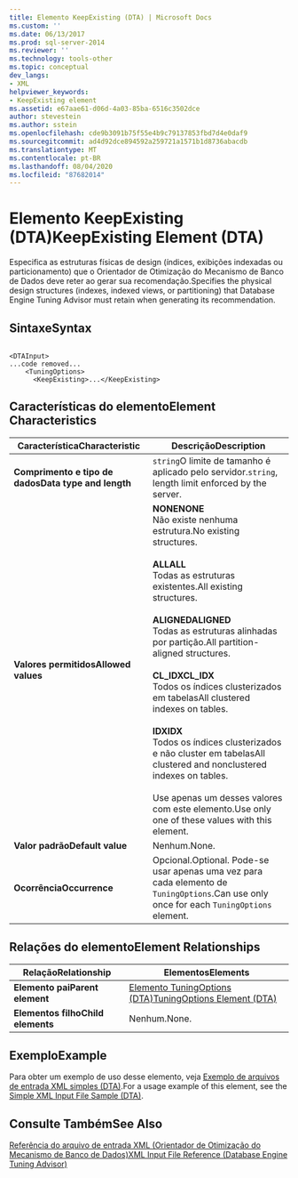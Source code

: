 ```yaml
---
title: Elemento KeepExisting (DTA) | Microsoft Docs
ms.custom: ''
ms.date: 06/13/2017
ms.prod: sql-server-2014
ms.reviewer: ''
ms.technology: tools-other
ms.topic: conceptual
dev_langs:
- XML
helpviewer_keywords:
- KeepExisting element
ms.assetid: e67aae61-d06d-4a03-85ba-6516c3502dce
author: stevestein
ms.author: sstein
ms.openlocfilehash: cde9b3091b75f55e4b9c79137853fbd7d4e0daf9
ms.sourcegitcommit: ad4d92dce894592a259721a1571b1d8736abacdb
ms.translationtype: MT
ms.contentlocale: pt-BR
ms.lasthandoff: 08/04/2020
ms.locfileid: "87682014"
---
```

# <a name="keepexisting-element-dta"></a><span data-ttu-id="7b20e-102">Elemento KeepExisting (DTA)</span><span class="sxs-lookup"><span data-stu-id="7b20e-102">KeepExisting Element (DTA)</span></span>
  <span data-ttu-id="7b20e-103">Especifica as estruturas físicas de design (índices, exibições indexadas ou particionamento) que o Orientador de Otimização do Mecanismo de Banco de Dados deve reter ao gerar sua recomendação.</span><span class="sxs-lookup"><span data-stu-id="7b20e-103">Specifies the physical design structures (indexes, indexed views, or partitioning) that Database Engine Tuning Advisor must retain when generating its recommendation.</span></span>  
  
## <a name="syntax"></a><span data-ttu-id="7b20e-104">Sintaxe</span><span class="sxs-lookup"><span data-stu-id="7b20e-104">Syntax</span></span>  
  
```  
  
<DTAInput>  
...code removed...  
    <TuningOptions>  
      <KeepExisting>...</KeepExisting>  
```  
  
## <a name="element-characteristics"></a><span data-ttu-id="7b20e-105">Características do elemento</span><span class="sxs-lookup"><span data-stu-id="7b20e-105">Element Characteristics</span></span>  
  
|<span data-ttu-id="7b20e-106">Característica</span><span class="sxs-lookup"><span data-stu-id="7b20e-106">Characteristic</span></span>|<span data-ttu-id="7b20e-107">Descrição</span><span class="sxs-lookup"><span data-stu-id="7b20e-107">Description</span></span>|  
|--------------------|-----------------|  
|<span data-ttu-id="7b20e-108">**Comprimento e tipo de dados**</span><span class="sxs-lookup"><span data-stu-id="7b20e-108">**Data type and length**</span></span>|<span data-ttu-id="7b20e-109">`string`O limite de tamanho é aplicado pelo servidor.</span><span class="sxs-lookup"><span data-stu-id="7b20e-109">`string`, length limit enforced by the server.</span></span>|  
|<span data-ttu-id="7b20e-110">**Valores permitidos**</span><span class="sxs-lookup"><span data-stu-id="7b20e-110">**Allowed values**</span></span>|<span data-ttu-id="7b20e-111">**NONE**</span><span class="sxs-lookup"><span data-stu-id="7b20e-111">**NONE**</span></span><br /> <span data-ttu-id="7b20e-112">Não existe nenhuma estrutura.</span><span class="sxs-lookup"><span data-stu-id="7b20e-112">No existing structures.</span></span><br /><br /> <span data-ttu-id="7b20e-113">**ALL**</span><span class="sxs-lookup"><span data-stu-id="7b20e-113">**ALL**</span></span><br /> <span data-ttu-id="7b20e-114">Todas as estruturas existentes.</span><span class="sxs-lookup"><span data-stu-id="7b20e-114">All existing structures.</span></span><br /><br /> <span data-ttu-id="7b20e-115">**ALIGNED**</span><span class="sxs-lookup"><span data-stu-id="7b20e-115">**ALIGNED**</span></span><br /> <span data-ttu-id="7b20e-116">Todas as estruturas alinhadas por partição.</span><span class="sxs-lookup"><span data-stu-id="7b20e-116">All partition-aligned structures.</span></span><br /><br /> <span data-ttu-id="7b20e-117">**CL_IDX**</span><span class="sxs-lookup"><span data-stu-id="7b20e-117">**CL_IDX**</span></span><br /> <span data-ttu-id="7b20e-118">Todos os índices clusterizados em tabelas</span><span class="sxs-lookup"><span data-stu-id="7b20e-118">All clustered indexes on tables.</span></span><br /><br /> <span data-ttu-id="7b20e-119">**IDX**</span><span class="sxs-lookup"><span data-stu-id="7b20e-119">**IDX**</span></span><br /> <span data-ttu-id="7b20e-120">Todos os índices clusterizados e não cluster em tabelas</span><span class="sxs-lookup"><span data-stu-id="7b20e-120">All clustered and nonclustered indexes on tables.</span></span><br /><br /> <span data-ttu-id="7b20e-121">Use apenas um desses valores com este elemento.</span><span class="sxs-lookup"><span data-stu-id="7b20e-121">Use only one of these values with this element.</span></span>|  
|<span data-ttu-id="7b20e-122">**Valor padrão**</span><span class="sxs-lookup"><span data-stu-id="7b20e-122">**Default value**</span></span>|<span data-ttu-id="7b20e-123">Nenhum.</span><span class="sxs-lookup"><span data-stu-id="7b20e-123">None.</span></span>|  
|<span data-ttu-id="7b20e-124">**Ocorrência**</span><span class="sxs-lookup"><span data-stu-id="7b20e-124">**Occurrence**</span></span>|<span data-ttu-id="7b20e-125">Opcional.</span><span class="sxs-lookup"><span data-stu-id="7b20e-125">Optional.</span></span> <span data-ttu-id="7b20e-126">Pode-se usar apenas uma vez para cada elemento de `TuningOptions`.</span><span class="sxs-lookup"><span data-stu-id="7b20e-126">Can use only once for each `TuningOptions` element.</span></span>|  
  
## <a name="element-relationships"></a><span data-ttu-id="7b20e-127">Relações do elemento</span><span class="sxs-lookup"><span data-stu-id="7b20e-127">Element Relationships</span></span>  
  
|<span data-ttu-id="7b20e-128">Relação</span><span class="sxs-lookup"><span data-stu-id="7b20e-128">Relationship</span></span>|<span data-ttu-id="7b20e-129">Elementos</span><span class="sxs-lookup"><span data-stu-id="7b20e-129">Elements</span></span>|  
|------------------|--------------|  
|<span data-ttu-id="7b20e-130">**Elemento pai**</span><span class="sxs-lookup"><span data-stu-id="7b20e-130">**Parent element**</span></span>|[<span data-ttu-id="7b20e-131">Elemento TuningOptions &#40;DTA&#41;</span><span class="sxs-lookup"><span data-stu-id="7b20e-131">TuningOptions Element &#40;DTA&#41;</span></span>](tuningoptions-element-dta.md)|  
|<span data-ttu-id="7b20e-132">**Elementos filho**</span><span class="sxs-lookup"><span data-stu-id="7b20e-132">**Child elements**</span></span>|<span data-ttu-id="7b20e-133">Nenhum.</span><span class="sxs-lookup"><span data-stu-id="7b20e-133">None.</span></span>|  
  
## <a name="example"></a><span data-ttu-id="7b20e-134">Exemplo</span><span class="sxs-lookup"><span data-stu-id="7b20e-134">Example</span></span>  
 <span data-ttu-id="7b20e-135">Para obter um exemplo de uso desse elemento, veja [Exemplo de arquivos de entrada XML simples &#40;DTA&#41;](simple-xml-input-file-sample-dta.md).</span><span class="sxs-lookup"><span data-stu-id="7b20e-135">For a usage example of this element, see the [Simple XML Input File Sample &#40;DTA&#41;](simple-xml-input-file-sample-dta.md).</span></span>  
  
## <a name="see-also"></a><span data-ttu-id="7b20e-136">Consulte Também</span><span class="sxs-lookup"><span data-stu-id="7b20e-136">See Also</span></span>  
 [<span data-ttu-id="7b20e-137">Referência do arquivo de entrada XML &#40;Orientador de Otimização do Mecanismo de Banco de Dados&#41;</span><span class="sxs-lookup"><span data-stu-id="7b20e-137">XML Input File Reference &#40;Database Engine Tuning Advisor&#41;</span></span>](xml-input-file-reference-database-engine-tuning-advisor.md)  
  
  
